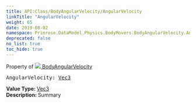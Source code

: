```yaml
---
title: API:Class/BodyAngularVelocity/AngularVelocity
linkTitle: "AngularVelocity"
weight: 65
date: 2019-08-02
namespace: Primrose.DataModel.Physics.BodyMovers.BodyAngularVelocity.AngularVelocity
deprecated: false
no_list: true
toc_hide: true
---
```

Property of <a href="/docs/api-reference/Class/BodyAngularVelocity"><img src="/icons/silk/rocket.png"/>&nbsp;BodyAngularVelocity</a>
<pre class="method-declaration">
AngularVelocity: <a class="type" href="/docs/api-reference/DataType/Vec3">Vec3</a></pre>
<b>Value Type: </b>
<a class="type" href="/docs/api-reference/DataType/Vec3">Vec3</a>
<br/>
<b>Description: </b>
Summary

